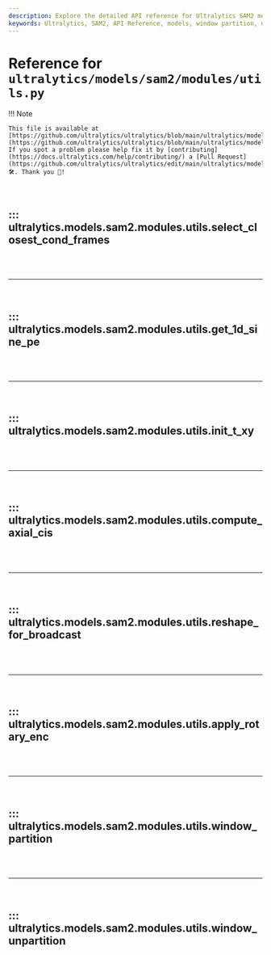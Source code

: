 ```yaml
---
description: Explore the detailed API reference for Ultralytics SAM2 models.
keywords: Ultralytics, SAM2, API Reference, models, window partition, data processing, YOLO
---
```


# Reference for `ultralytics/models/sam2/modules/utils.py`

!!! Note

    This file is available at [https://github.com/ultralytics/ultralytics/blob/main/ultralytics/models/sam2/modules/utils.py](https://github.com/ultralytics/ultralytics/blob/main/ultralytics/models/sam2/modules/utils.py). If you spot a problem please help fix it by [contributing](https://docs.ultralytics.com/help/contributing/) a [Pull Request](https://github.com/ultralytics/ultralytics/edit/main/ultralytics/models/sam2/modules/utils.py) 🛠️. Thank you 🙏!

<br>

## ::: ultralytics.models.sam2.modules.utils.select_closest_cond_frames

<br><br><hr><br>

## ::: ultralytics.models.sam2.modules.utils.get_1d_sine_pe

<br><br><hr><br>

## ::: ultralytics.models.sam2.modules.utils.init_t_xy

<br><br><hr><br>

## ::: ultralytics.models.sam2.modules.utils.compute_axial_cis

<br><br><hr><br>

## ::: ultralytics.models.sam2.modules.utils.reshape_for_broadcast

<br><br><hr><br>

## ::: ultralytics.models.sam2.modules.utils.apply_rotary_enc

<br><br><hr><br>

## ::: ultralytics.models.sam2.modules.utils.window_partition

<br><br><hr><br>

## ::: ultralytics.models.sam2.modules.utils.window_unpartition

<br><br>
